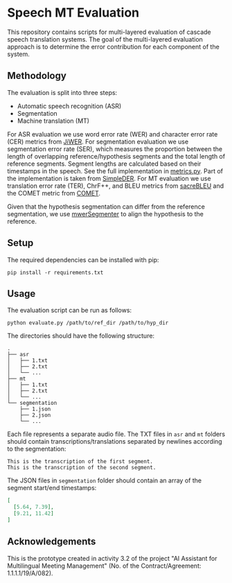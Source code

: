 # Speech MT Evaluation

This repository contains scripts for multi-layered evaluation of cascade speech translation systems. The goal of the
multi-layered evaluation approach is to determine the error contribution for each component of the system.

## Methodology

The evaluation is split into three steps:
- Automatic speech recognition (ASR)
- Segmentation
- Machine translation (MT)

For ASR evaluation we use word error rate (WER) and character error rate (CER) metrics from [JiWER](https://github.com/jitsi/jiwer).
For segmentation evaluation we use segmentation error rate (SER), which measures the proportion between the length of
overlapping reference/hypothesis segments and the total length of reference segments. Segment lengths are calculated
based on their timestamps in the speech. See the full implementation in [metrics.py](https://github.com/tilde-nlp/speech-mt-eval/blob/main/metrics.py).
Part of the implementation is taken from [SimpleDER](https://github.com/wq2012/SimpleDER/tree/master).
For MT evaluation we use translation error rate (TER), ChrF++, and BLEU metrics from [sacreBLEU](https://github.com/mjpost/sacrebleu)
and the COMET metric from [COMET](https://github.com/Unbabel/COMET).

Given that the hypothesis segmentation can differ from the reference segmentation, we use [mwerSegmenter](https://www-i6.informatik.rwth-aachen.de/web/Software/mwerSegmenter.tar.gz)
to align the hypothesis to the reference.

## Setup

The required dependencies can be installed with pip:
```
pip install -r requirements.txt
```

## Usage

The evaluation script can be run as follows:
```
python evaluate.py /path/to/ref_dir /path/to/hyp_dir
```

The directories should have the following structure:
```
.
├── asr
│   ├── 1.txt
│   ├── 2.txt
│   └── ...
├── mt
│   ├── 1.txt
│   ├── 2.txt
│   └── ...
└── segmentation
    ├── 1.json
    ├── 2.json
    └── ...
```

Each file represents a separate audio file. The TXT files in `asr` and `mt` folders should contain
transcriptions/translations separated by newlines according to the segmentation:
```text
This is the transcription of the first segment.
This is the transcription of the second segment.
```
The JSON files in `segmentation` folder should contain an array of the segment start/end timestamps:
```json
[
  [5.64, 7.39],
  [9.21, 11.42]
]
```

## Acknowledgements

This is the prototype created in activity 3.2 of the project "AI Assistant for Multilingual Meeting Management" (No. of the Contract/Agreement: 1.1.1.1/19/A/082).
